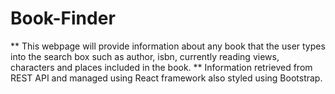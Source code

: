 # Book-Finder

** This webpage will provide information about any book that the user types into the search box such as author, isbn, currently reading views, characters and places included in the book.
** Information retrieved from REST API and managed using React framework also styled using Bootstrap.
